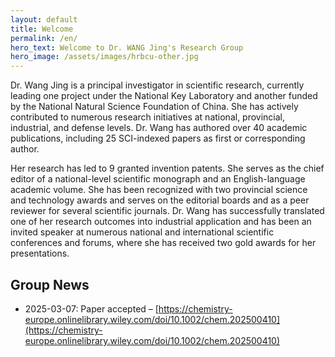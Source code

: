 ```yaml
---
layout: default
title: Welcome
permalink: /en/
hero_text: Welcome to Dr. WANG Jing's Research Group
hero_image: /assets/images/hrbcu-other.jpg
---
```

Dr. Wang Jing is a principal investigator in scientific research, currently leading one project under the National Key Laboratory and another funded by the National Natural Science Foundation of China. She has actively contributed to numerous research initiatives at national, provincial, industrial, and defense levels. Dr. Wang has authored over 40 academic publications, including 25 SCI-indexed papers as first or corresponding author.

Her research has led to 9 granted invention patents. She serves as the chief editor of a national-level scientific monograph and an English-language academic volume. She has been recognized with two provincial science and technology awards and serves on the editorial boards and as a peer reviewer for several scientific journals. Dr. Wang has successfully translated one of her research outcomes into industrial application and has been an invited speaker at numerous national and international scientific conferences and forums, where she has received two gold awards for her presentations.

## Group News

* 2025-03-07: Paper accepted – [https://chemistry-europe.onlinelibrary.wiley.com/doi/10.1002/chem.202500410](https://chemistry-europe.onlinelibrary.wiley.com/doi/10.1002/chem.202500410)